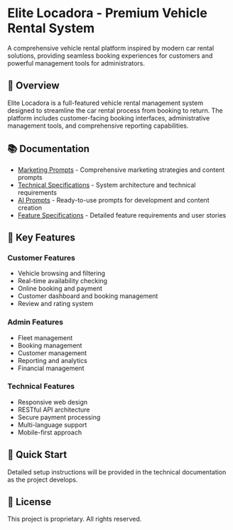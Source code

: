 # Elite Locadora - Premium Vehicle Rental System

A comprehensive vehicle rental platform inspired by modern car rental solutions, providing seamless booking experiences for customers and powerful management tools for administrators.

## 🚗 Overview

Elite Locadora is a full-featured vehicle rental management system designed to streamline the car rental process from booking to return. The platform includes customer-facing booking interfaces, administrative management tools, and comprehensive reporting capabilities.

## 📚 Documentation

- [Marketing Prompts](docs/marketing/) - Comprehensive marketing strategies and content prompts
- [Technical Specifications](docs/technical/) - System architecture and technical requirements
- [AI Prompts](docs/prompts/) - Ready-to-use prompts for development and content creation
- [Feature Specifications](docs/specifications/) - Detailed feature requirements and user stories

## 🎯 Key Features

### Customer Features
- Vehicle browsing and filtering
- Real-time availability checking
- Online booking and payment
- Customer dashboard and booking management
- Review and rating system

### Admin Features
- Fleet management
- Booking management
- Customer management
- Reporting and analytics
- Financial management

### Technical Features
- Responsive web design
- RESTful API architecture
- Secure payment processing
- Multi-language support
- Mobile-first approach

## 🏁 Quick Start

Detailed setup instructions will be provided in the technical documentation as the project develops.

## 📄 License

This project is proprietary. All rights reserved.